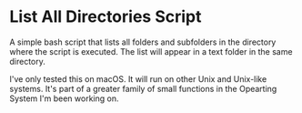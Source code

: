 # List All Directories Script
A simple bash script that lists all folders and subfolders in the directory where the script is executed. The list will appear in a text folder in the same directory.
 
I've only tested this on macOS. It will run on other Unix and Unix-like systems. 
It's part of a greater family of small functions in the Opearting System I'm been working on.
 

